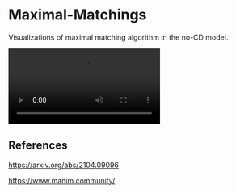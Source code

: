 # Maximal-Matchings

Visualizations of maximal matching algorithm in the no-CD model.

![Watch here](https://github.com/db5335/Maximal-Matchings/blob/main/Visualization.mp4)

## References

https://arxiv.org/abs/2104.09096

https://www.manim.community/
